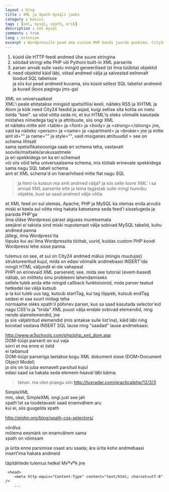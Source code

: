 ```yaml
---
layout : blog
title : XML ja Xpath mysqli jaoks
category : basics
tags : [xml, mysql, xpath, erik]
description : xml mysql
comments : true
lang : estonian
excerpt : Wordpressile pead oma custom PHP koodi juurde pookima. City24 feed on XML; see tuleb parsida ja seejärel parsimistulemused ehk andmed andmebaasi salvestada ning seejärel kuvada 
---
```


1) küsid üle HTTP feedi andmed ühe suure stringina  
2) söödad stringi ette PHP või Pythoni built-in XML parserile   
3) parser annab sulle vastu mingid geneerilised (st ilma tüübita) objektid    
4) need objektid käid läbi, võtad andmed välja ja salvestad eelnevalt loodud SQL tabelisse  
ja siis kui pead andmeid kuvama, siis küsid sellest SQL tabelist andmeid ja kuvad (koos pagingu jms-ga)  

XML on universaalkeel  
XML'i peale ehitatakse mingeid spetsiifilisi keeli, näiteks RSS ja XHTML ja Atom ja kõik need City24 feedid ja asjad, kuigi sellise sita kohta on inetu öelda "keel". sa võid võtta seda nii, et kui HTML'is oleks võimalik kasutada mistahes nimedega tag'e ja attribuute, siis ongi XML  
et näiteks mitte aint \<table> ja \<font> ja \<body> ja \<strong>\</strong> jne, vaid ka näiteks \<person> ja \<name> ja \<apartment> ja \<broker> jne ja mitte aint id="" ja name="" ja style="", vaid misiganes atribuudid  \>
see on schema lihtsalt  
sama spetsifikatsiooniga saab eri schema teha, vastavalt soovile/maitsele/arukusastmele  
ja eri spekkidega on ka eri schemad  
või siis võid teha universaalsema schema, mis töötab erinevate spekkidega
sama nagu SQL tabeli schema  
aint et XML schema'd on hierarhilised mitte flat nagu SQL  

> ja html-is kutsun ma xmli andmed välja? 
ja siis selle toore XML' i sa annad XML parserile ette ja tema tagastab sulle mingi hunniku objekte, kust sa saad andmed välja võtta  

et XML feed on sul olemas, Apache, PHP ja MySQL ka olemas enda arvutis
miski ei keela sul võtta ning hakata katsetama seda feed'i sisselugeda ja parsida PHP'ga  
ilma üldse Wordpressi pärast alguses muretsemata  
seejärel ei takista sind miski nuputamast välja sobivad MySQL tabelid, kuhu andmed panna  
jällegi, ilma Wordpress'ita  
lõpuks kui asi ilma Wordpressita töötab, uurid, kuidas custom PHP koodi Wordpressi lehe sisse panna.  

tulemus on see, et sul on City24 andmed mälus (mingis muutujas)   struktureeritud kujul, mida on edasi võimalik andmebaasi INSERT'ida  
mingit HTML väljundit ei ole vahepeal  
PHPl on erinevaid XML parsereid; see, mida see tutorial (event-based) näitab, on mõttetu sinu probleemi lahendamiseks  
sellele tuleb anda ette mingid callback funktsioonid, mida parser teatud hetkedel ise välja kutsub  
a-la kui tuleb uus tag, kutsub startTag, kui tag lõppeb, kutsub endTag<br />
sedasi ei saa suurt midagi teha  
normaalne oleks xpath'il põhinev parser, kus sa saad kasutada selector'eid nagu CSS'is ja "tirida" XML puust välja endale sobivad elemendid, ning nende alamelemendid, jne  
ja siis väljatiritud elemendid (mis antakse sulle list'ina), käid läbi ning koostad vastava INSERT SQL lause ning "saadad" lause andmebaasi.  

http://www.w3schools.com/php/php_xml_dom.asp  
DOM-tüüpi parserit on sul vaja  
sorri et ma enne ei öeld  
ei taibanud  
DOM-tüüpi parseriga laetakse kogu XML dokument sisse (DOM=Document Object Model)  
ja siis on ta juba esmaselt parsitud kujul  
edasi saad sa hakata seda element-haaval läbi käima.  

> tänan. ma olen praegu siin http://tuxradar.com/practicalphp/12/3/3 

SimpleXML  
mm, okei, SimpleXML ongi just see jah  
xpath'ist sa loodetavasti saad enamvähem aru  
kui ei, siis guugelda xpath  

http://ejohn.org/blog/xpath-css-selectors/  

võrdlus  
mõlema eesmärk on enamvähem sama  
xpath on võimsam  

ja ürita enne parsimise osast aru saada; ära ürita kohe andmebaasi insert'ima hakata andmeid  

täpitähtede tulemus hetkel M√º√ºk jne  

	 <head>
	    <meta http-equiv="Content-Type" content="text/html; charset=utf-8" />
	    ...  
 